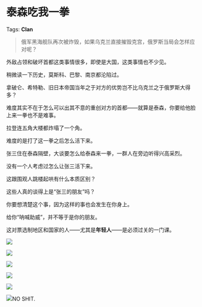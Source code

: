 # 泰森吃我一拳

Tags: **Clan**

> 俄军黑海舰队再次被炸毁，如果乌克兰直接摧毁克宫，俄罗斯当局会怎样应对呢？



外敌占领和破坏首都这类事情很多，即使是大国，这类事情也不少见。

稍微读一下历史，莫斯科、巴黎、南京都沦陷过。

拿破仑、希特勒、旧日本帝国当年之于对方的优势岂不比乌克兰之于俄罗斯大得多？

难度其实不在于怎么可以出其不意的重创对方的首都——就算是泰森，你要给他脸上来一拳也不是难事。

拉登连五角大楼都炸塌了一个角。

难度的是打了这一拳之后怎么活下来。

张三住在泰森隔壁，大谈要怎么给泰森来一拳，一群人在旁边听得兴高采烈。

没有一个人考虑过怎么让张三活下来。

这跟围观人跳楼起哄有什么本质区别？

  


这些人真的谈得上是“张三的朋友”吗？

  


你要想清楚这个事，因为这样的事也会发生在你身上。

给你“呐喊助威”，并不等于是你的朋友。

这对票选制地区和国家的人——尤其是**年轻人**——是必须过关的一门课。

![](https://picx.zhimg.com/50/v2-2c1e4438661964a7b99eb92296670040_720w.jpg?source=1940ef5c)  


![](https://pic1.zhimg.com/50/v2-15bb6bc2eea0612294c2c69f13a5bd8b_720w.jpg?source=1940ef5c)  


![](https://picx.zhimg.com/50/v2-b6717cedbe4b00bdcb72d4952f032fe9_720w.jpg?source=1940ef5c)  


![](https://picx.zhimg.com/50/v2-b6fdf29222b599591c413f459ee939a4_720w.jpg?source=1940ef5c)  


![](https://picx.zhimg.com/50/v2-a6987c551153e39311fe71ff70db4781_720w.jpg?source=1940ef5c)  


![](https://picx.zhimg.com/50/v2-736509a9bca6bad8b7507d34690a545a_720w.jpg?source=1940ef5c)NO SHIT.



